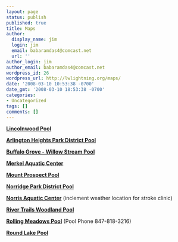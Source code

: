 ```yaml
---
layout: page
status: publish
published: true
title: Maps
author:
  display_name: jim
  login: jim
  email: babaramdas4@comcast.net
  url: ''
author_login: jim
author_email: babaramdas4@comcast.net
wordpress_id: 26
wordpress_url: http://lwlightning.org/maps/
date: '2008-03-10 10:53:38 -0700'
date_gmt: '2008-03-10 18:53:38 -0700'
categories:
- Uncategorized
tags: []
comments: []
---
```


<strong><a href="/maps/lincolnwood-pool/">Lincolnwood Pool</a></strong>

<strong><a href="/maps/arlington-heights-park-district-pool/">Arlington Heights Park District Pool</a></strong>

<strong><a href="/maps/buffalo-grove-willow-stream-pool/">Buffalo Grove - Willow Stream Pool</a></strong>

<strong><a href="/maps/merkel-aquatic-center/">Merkel Aquatic Center</a></strong>

<strong><a href="/maps/mount-prospect-meadows-pool/">Mount Prospect Pool </a></strong>

<strong><a href="/maps/norridge-park-district-pool/">Norridge Park District Pool </a></strong>

<strong><a href="/maps/norris-aquatic-center/">Norris Aquatic Center</a></strong> (inclement weather location for stroke clinic)

<strong><a href="/maps/woodland-trails/">River Trails Woodland Pool </a></strong>

<strong><a title="Rolling Meadows Pool" href="http://lwlightning.org/maps/rolling-meadows-pool/">Rolling Meadows Pool</a></strong> (Pool Phone 847-818-3216)

<strong><a href="/maps/round-lake/">Round Lake Pool </a></strong>

